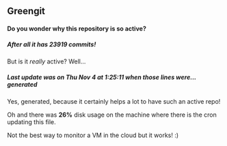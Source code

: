 ## Greengit

#### Do you wonder why this repository is so active?

##### After all it has 23919 commits!

But is it *really* active? Well...

##### Last update was on Thu Nov 4 at 1:25:11 when those lines were... generated

Yes, generated, because it certainly helps a lot to have such an active repo!

Oh and there was **26%** disk usage on the machine
where there is the cron updating this file.

Not the best way to monitor a VM in the cloud but it works! :)

